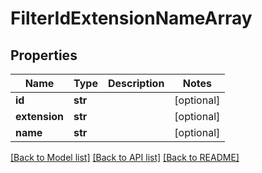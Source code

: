 # FilterIdExtensionNameArray

## Properties
Name | Type | Description | Notes
------------ | ------------- | ------------- | -------------
**id** | **str** |  | [optional] 
**extension** | **str** |  | [optional] 
**name** | **str** |  | [optional] 

[[Back to Model list]](../README.md#documentation-for-models) [[Back to API list]](../README.md#documentation-for-api-endpoints) [[Back to README]](../README.md)


